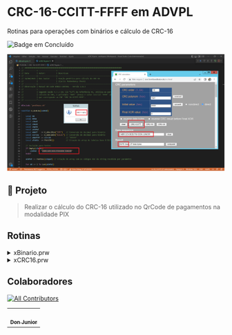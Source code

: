 ﻿# CRC-16-CCITT-FFFF em ADVPL
Rotinas para operações com binários e cálculo de CRC-16

![Badge em Concluído](http://img.shields.io/static/v1?label=STATUS&message=CONCLUÍDO&color=GREEN&style=for-the-badge)


![Print de validação com CRC gerado](https://github.com/DonJunior/SIGADEV/blob/96011b6e9f9517e65a839756e0e1ea69c82c7271/CRC-16-CCITT-FFFF/img/teste.png?raw=true)


## 🔨 Projeto
> Realizar o cálculo do CRC-16 utilizado no QrCode de pagamentos na modalidade PIX


## Rotinas

  <details>
      <summary>xBinario.prw</summary>
  </details>  
  <details>
      <summary>xCRC16.prw</summary>
  </details>  

  

## Colaboradores
[![All Contributors](https://img.shields.io/badge/all_contributors-1-blue.svg?style=flat-square)](#contributors-)
<table>
  <tr>
    <td align="center">
      <a href="https://github.com/DonJunior">
        <img src="https://avatars.githubusercontent.com/u/16182224?s=400&u=086bc8bf999ac132108584284e24654d4b2eda21&v=4" width="50px;" alt=""/>
        <br/>
        <sub><b>Don Junior</b></sub>
      </a>
    </td>
  </tr>
</table>
